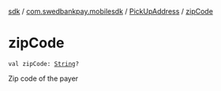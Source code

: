 [sdk](../../index.md) / [com.swedbankpay.mobilesdk](../index.md) / [PickUpAddress](index.md) / [zipCode](./zip-code.md)

# zipCode

`val zipCode: `[`String`](https://kotlinlang.org/api/latest/jvm/stdlib/kotlin/-string/index.html)`?`

Zip code of the payer

